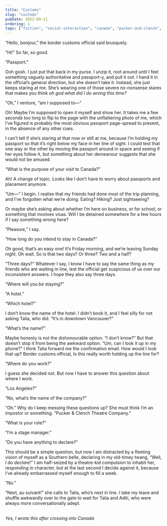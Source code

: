 ```yaml
---
title: "Customs"
slug: "customs"
pubDate: 2022-09-11
ordering: 1
tags: ["fiction", "social-interaction", "canada", "pucker-and-clench", "embarrassment"]
---
```


“Hello, bonjour,” the border customs official said brusquely.

“Hi!” So far, so good.

“Passport.”

Ooh gosh. I just put that back in my purse. I unzip it, root around until I feel something vaguely authoritative and passport-y, and pull it out. I hand it in the official’s general direction, but she doesn’t take it. Instead, she just keeps staring at me. She’s wearing one of those severe no-nonsense stares that makes you think _oh god what did I do wrong this time?_

“Oh,” I venture, “am I supposed to—”

Oh! Maybe I’m supposed to open it myself and show her. It takes me a few seconds too long to flip to the page with the unflattering photo of me, which I’ve figured is probably the most obvious passport page-spread to present, in the absence of any other cues.

I can’t tell if she’s staring at that now or still at me, because I’m holding my passport so that it’s right below my face in her line of sight. I could test that one way or the other by moving the passport around in space and seeing if her eyes follow it, but something about her demeanour suggests that she would not be amused.

“What is the purpose of your visit to Canada?”

Ah! A change of topic. Looks like I don’t have to worry about passports and placement anymore.

“Um—” I begin. I realise that my friends had done most of the trip planning, and I’ve forgotten what we’re doing. Eating? Hiking? Just sightseeing?

Or maybe she’s asking about whether I’m here on business, or for school, or something that involves visas. Will I be detained somewhere for a few hours if I say something wrong here?

“Pleasure,” I say.

“How long do you intend to stay in Canada?”

Oh good, that’s an easy one! It’s Friday morning, and we’re leaving Sunday night. Oh wait. So is that two days? Or three? Two and a half? 

“Three days?” Whatever I say, I know I have to say the same thing as my friends who are waiting in line, lest the official get suspicious of us over our inconsistent answers. I hope they also say three days.

“Where will you be staying?”

“A hotel.”

“Which hotel?”

I don’t know the name of the hotel. I didn’t book it, and I feel silly for not asking Talia, who did. “It’s in downtown Vancouver?”

“What’s the name?”

Maybe honesty is not the dishonourable option. “I don’t know?” But that doesn’t stop it from being the awkward option. “Um, can I look it up in my phone?” I think Talia forward me the confirmation email. How would I look that up? Border customs official, Is this really worth holding up the line for?

“Where do you work?”

I guess she decided not. But now I have to answer this question about where I work.

“Los Angeles?”

“No, what’s the name of the company?”

“Oh.” Why do I keep messing these questions up? She must think I’m an impostor or something. “Pucker & Clench Theatre Company.”

“What is your role?”

“I’m a stage manager.”

“Do you have anything to declare?”

This should be a simple question, but now I am distracted by a fleeting vision of myself as a Southern belle, declaring in my old-timey twang, “Well, I do _declare_!” I am half-seized by a theatre-kid compulsion to inhabit her, responding in character, but at the last second I decide against it, because I’ve already embarrassed myself enough to fill a week.

“No.”

“Next, au suivant!” she calls to Talia, who’s next in line. I take my leave and shuffle awkwardly over to the gate to wait for Talia and Aditi, who were always more conversationally adept.

<br />

<div class="commentary">
<i>
Yes, I wrote this after crossing into Canada
</i>
</div>